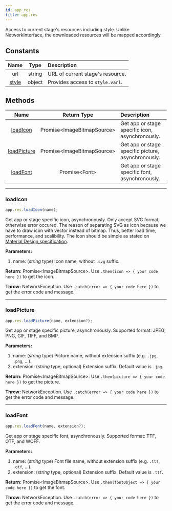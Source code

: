 ```yaml
---
id: app_res
title: app.res
---
```


Access to current stage's resources including style. Unlike NetworkInterface, the downloaded resources will be mapped accordingly.

## Constants

|          Name          |  Type  | Description                      |
| :--------------------: | :----: | :------------------------------- |
|          url           | string | URL of current stage's resource. |
| [style](app_res_style) | object | Provides access to `style.varl`. |

## Methods

| Name | Return Type | Description |
| :-: | :-: | :-- |
| [loadIcon](#loadicon) | Promise&lt;ImageBitmapSource&gt; | Get app or stage specific icon, asynchronously. |
| [loadPicture](#loadpicture) | Promise&lt;ImageBitmapSource&gt; | Get app or stage specific picture, asynchronously. |
| [loadFont](#loadfont) | Promise&lt;Font&gt; | Get app or stage specific font, asynchronously. |

---

### loadIcon

```javascript
app.res.loadIcon(name);
```

Get app or stage specific icon, asynchronously. Only accept SVG format, otherwise error occured. The reason of separating SVG as icon because we have to draw icon with vector instead of bitmap. Thus, better load time, performance, and scalibility. The icon should be simple as stated on [Material Design specification](https://material.io/design/iconography/system-icons.html#design-principles).

**Parameters:**

1. name: (_string_ type) Icon name, without `.svg` suffix.

**Return:** Promise&lt;ImageBitmapSource&gt;. Use `.then(icon => { your code here })` to get the icon.

**Throw:** NetworkException. Use `.catch(error => { your code here })` to get the error code and message.

---

### loadPicture

```javascript
app.res.loadPicture(name, extension?);
```

Get app or stage specific picture, asynchronously. Supported format: JPEG, PNG, GIF, TIFF, and BMP.

**Parameters:**

1. name: (_string_ type) Picture name, without extension suffix (e.g. `.jpg`, `.png`, ...).
2. extension: (_string_ type, optional) Extension suffix. Default value is `.jpg`.

**Return:** Promise&lt;ImageBitmapSource&gt;. Use `.then(picture => { your code here })` to get the picture.

**Throw:** NetworkException. Use `.catch(error => { your code here })` to get the error code and message.

---

### loadFont

```javascript
app.res.loadFont(name, extension?);
```

Get app or stage specific font, asynchronously. Supported format: TTF, OTF, and WOFF.

**Parameters:**

1. name: (_string_ type) Font file name, without extension suffix (e.g. `.ttf`, `.otf`, ...).
2. extension: (_string_ type, optional) Extension suffix. Default value is `.ttf`.

**Return:** Promise&lt;ImageBitmapSource&gt;. Use `.then(fontObject => { your code here })` to get the font.

**Throw:** NetworkException. Use `.catch(error => { your code here })` to get the error code and message.
